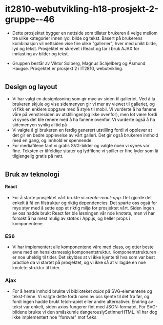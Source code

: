 # it2810-webutvikling-h18-prosjekt-2-gruppe--46

- Dette prosjektet bygger en nettside som tillater brukeren å velge mellom tre ulike kategorier innen lyd, bilde og tekst. Basert på brukerens kombinasjon vil nettsiden vise fire ulike "gallerier", hver med unikt bilde, lyd og tekst. Prosjektet er skrevet i React og tar i bruk AJAX for innlasting av bilder og tekst. 

- Gruppen består av Viktor Solberg, Magnus Schjølberg og Åsmund Haugse. Prosjektet er prosjekt 2 i IT2810, webutvikling.
#

## Design og layout
- Vi har valgt en designløsning som gir mye av siden til galleriet. Ved å la brukeren skjule og vise sidemenyen gir vi mer av viewet til galleriet, og vi fikk en enklere oppgave med å style til mobil. Vi vurderte å ha fanene våre på venstresiden av utstillingen(og ikke ovenfor), men lot være fordi vi synes det ble renere med å ha fanene ovenfor. Vi vurderte også å ha sidemenyen synlig alltid på 
- Vi valgte å gi brukeren en ferdig generert utstilling fordi vi opplever at det gir en bedre opplevelse av vårt galleri. Det gir også brukeren innhold med en gang, og innhold er spennende. 
- For mediafilene fant vi gratis SVG-bilder og valgte noen vi synes var fine. Teksten er tilfeldige sitater og lydfilene vi spiller er fine lyder som lå tilgjengelig gratis på nett.

#

## Bruk av teknologi
#### React
- For å starte prosjektet vårt brukte vi _create-react-app_. Det gjorde det enkelt å få en filstruktur og riktig dependencies. Det sparte oss også for mye styr med å sette opp et riktig miljø for prosjektet vårt. Siden ingen av oss hadde brukt React før ble løsningen vår noe knotete, men vi har forsøkt å ha mest mulig av _states_ i App.js, og heller props i komponentene. 
### ES6
- Vi har implementert alle komponentene våre med class, og etter beste evne med en hensiktsmessig komponentstruktur. Komponentstrukturen er noe uheldig til tider. Det skyldes at vi ikke kjente til hva som var best practice da vi startet på prosjektet, og vi ikke så at vi lagde en noe knotete struktur til tider.
### Ajax
- For å hente innhold brukte vi biblioteket _axios_ på SVG-elementene og tekst-filene. Vi valgte dette fordi noen av oss kjente til det fra før, og fordi ingen hadde brukt fetch-apiet eller andre alternativer. Endring av tekst var enkelt, siden axios fungerer fint med JSON-formatet. For SVG-bildene brukte vi den småskumle dangerouslySetInnerHTML. Vi har dog ikke implementert noe "forsvar" mot f.eks. <Script> tags her, men kjenner til "faren" ved dangerouslySetInnerHTML.
### Responsive Web Design
- fkdjks
#
## Samarbeid, bruk av Git, koding, leveranse
 - Alle på gruppen var kompiser før vi satte i gang(Vi er fortsatt kompiser), så samarbeidet i gruppen har vært veldig bra fra start til slutt. Vi har forventet oppmøte og resultater av alle, og det har vært sunt for vår arbeidsprosess. Vi har spurt hverandre om ting vi er usikre på, og har både lært av hverandre og hjulpet hverandre med å lære helt nye ting.
 - Ved prosjektstart var vi gjennom en prosess hvor vi prøvde å skissere nettsidens layout og oppsett, samt hvilke komponenter vi skulle bruke. Fra dette laget vi issues, men vi har også laget mange nye issues underveis etterhvert som problemstillinger og nytt arbeid har oppstått. Fordeling av issues har gått bra, og vi har jobbet med issues vi interesserer oss for gjennom hele prosjektet. '
 - To av tre gruppemedlemmer hadde kjennskap til git fra tidligere emner, men det har ikke vært noe problem å lære sistemann bruk av git. 
## Testing
- 
Kilder:
- https://www.w3schools.com/howto/howto_css_custom_checkbox.asp
- https://alligator.io/react/tabs-component/
SVG:

https://lovesvg.com/free-svg-cut-files/

Tekst:

https://www.goodreads.com/quotes/

Lyd:

https://freesound.org